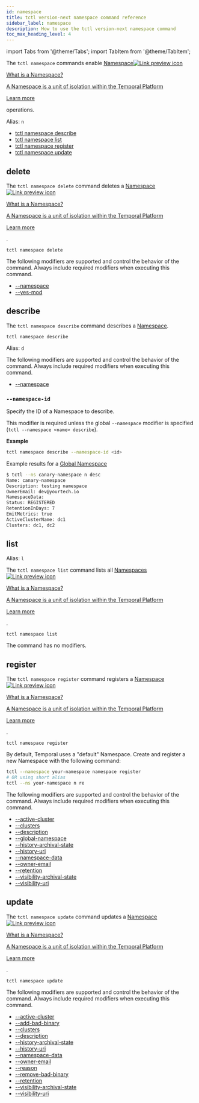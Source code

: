 ```yaml
---
id: namespace
title: tctl version-next namespace command reference
sidebar_label: namespace
description: How to use the tctl version-next namespace command
toc_max_heading_level: 4
---
```


<!-- THIS FILE IS GENERATED. DO NOT EDIT THIS FILE DIRECTLY -->

import Tabs from '@theme/Tabs';
import TabItem from '@theme/TabItem';

The `tctl namespace` commands enable <a class="tdlp" href="/namespaces#">Namespace<span class="tdlpiw"><img src="/img/link-preview-icon.svg" alt="Link preview icon" /></span><div class="tdlpc"><p class="tdlppt">What is a Namespace?</p><p class="tdlppd">A Namespace is a unit of isolation within the Temporal Platform</p><p class="tdlplm"><a class="tdlplma" href="/namespaces#">Learn more</a></p></div></a> operations.

Alias: `n`

- [tctl namespace describe](/tctl-next/namespace#describe)
- [tctl namespace list](/tctl-next/namespace#list)
- [tctl namespace register](/tctl-next/namespace#register)
- [tctl namespace update](/tctl-next/namespace#update)

## delete

The `tctl namespace delete` command deletes a <a class="tdlp" href="/namespaces#">Namespace<span class="tdlpiw"><img src="/img/link-preview-icon.svg" alt="Link preview icon" /></span><div class="tdlpc"><p class="tdlppt">What is a Namespace?</p><p class="tdlppd">A Namespace is a unit of isolation within the Temporal Platform</p><p class="tdlplm"><a class="tdlplma" href="/namespaces#">Learn more</a></p></div></a>.

`tctl namespace delete`

The following modifiers are supported and control the behavior of the command.
Always include required modifiers when executing this command.

- [--namespace](/tctl-next/modifiers#--namespace)
- [--yes-mod](/tctl-next/modifiers#--yes-mod)

## describe

The `tctl namespace describe` command describes a [Namespace](/namespaces).

`tctl namespace describe`

Alias: `d`

The following modifiers are supported and control the behavior of the command.
Always include required modifiers when executing this command.

- [--namespace](/tctl-next/modifiers#--namespace)

### `--namespace-id`

Specify the ID of a Namespace to describe.

This modifier is required unless the global `--namespace` modifier is specified (`tctl --namespace <name> describe`).

**Example**

```bash
tctl namespace describe --namespace-id <id>
```

Example results for a [Global Namespace](/namespaces/#global-namespaces)

```bash
$ tctl --ns canary-namespace n desc
Name: canary-namespace
Description: testing namespace
OwnerEmail: dev@yourtech.io
NamespaceData:
Status: REGISTERED
RetentionInDays: 7
EmitMetrics: true
ActiveClusterName: dc1
Clusters: dc1, dc2
```

## list

Alias: `l`

The `tctl namespace list` command lists all <a class="tdlp" href="/namespaces#">Namespaces<span class="tdlpiw"><img src="/img/link-preview-icon.svg" alt="Link preview icon" /></span><div class="tdlpc"><p class="tdlppt">What is a Namespace?</p><p class="tdlppd">A Namespace is a unit of isolation within the Temporal Platform</p><p class="tdlplm"><a class="tdlplma" href="/namespaces#">Learn more</a></p></div></a>.

`tctl namespace list`

The command has no modifiers.

## register

The `tctl namespace register` command registers a <a class="tdlp" href="/namespaces#">Namespace<span class="tdlpiw"><img src="/img/link-preview-icon.svg" alt="Link preview icon" /></span><div class="tdlpc"><p class="tdlppt">What is a Namespace?</p><p class="tdlppd">A Namespace is a unit of isolation within the Temporal Platform</p><p class="tdlplm"><a class="tdlplma" href="/namespaces#">Learn more</a></p></div></a>.

`tctl namespace register`

By default, Temporal uses a "default" Namespace.
Create and register a new Namespace with the following command:

```bash
tctl --namespace your-namespace namespace register
# OR using short alias
tctl --ns your-namespace n re
```

The following modifiers are supported and control the behavior of the command.
Always include required modifiers when executing this command.

- [--active-cluster](/tctl-next/modifiers#--active-cluster)
- [--clusters](/tctl-next/modifiers#--clusters)
- [--description](/tctl-next/modifiers#--description)
- [--global-namespace](/tctl-next/modifiers#--global-namespace)
- [--history-archival-state](/tctl-next/modifiers#--history-archival-state)
- [--history-uri](/tctl-next/modifiers#--history-uri)
- [--namespace-data](/tctl-next/modifiers#--namespace-data)
- [--owner-email](/tctl-next/modifiers#--owner-email)
- [--retention](/tctl-next/modifiers#--retention)
- [--visibility-archival-state](/tctl-next/modifiers#--visibility-archival-state)
- [--visibility-uri](/tctl-next/modifiers#--visibility-uri)

## update

The `tctl namespace update` command updates a <a class="tdlp" href="/namespaces#">Namespace<span class="tdlpiw"><img src="/img/link-preview-icon.svg" alt="Link preview icon" /></span><div class="tdlpc"><p class="tdlppt">What is a Namespace?</p><p class="tdlppd">A Namespace is a unit of isolation within the Temporal Platform</p><p class="tdlplm"><a class="tdlplma" href="/namespaces#">Learn more</a></p></div></a>.

`tctl namespace update`

The following modifiers are supported and control the behavior of the command.
Always include required modifiers when executing this command.

- [--active-cluster](/tctl-next/modifiers#--active-cluster)
- [--add-bad-binary](/tctl-next/modifiers#--add-bad-binary)
- [--clusters](/tctl-next/modifiers#--clusters)
- [--description](/tctl-next/modifiers#--description)
- [--history-archival-state](/tctl-next/modifiers#--history-archival-state)
- [--history-uri](/tctl-next/modifiers#--history-uri)
- [--namespace-data](/tctl-next/modifiers#--namespace-data)
- [--owner-email](/tctl-next/modifiers#--owner-email)
- [--reason](/tctl-next/modifiers#--reason)
- [--remove-bad-binary](/tctl-next/modifiers#--remove-bad-binary)
- [--retention](/tctl-next/modifiers#--retention)
- [--visibility-archival-state](/tctl-next/modifiers#--visibility-archival-state)
- [--visibility-uri](/tctl-next/modifiers#--visibility-uri)

